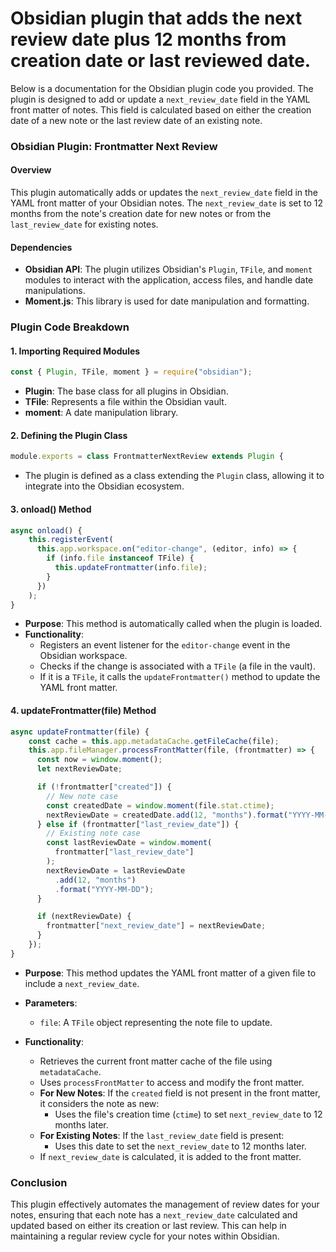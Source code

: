 # Obsidian plugin that adds the next review date plus 12 months from creation date or last reviewed date.

Below is a documentation for the Obsidian plugin code you provided. The plugin is designed to add or update a `next_review_date` field in the YAML front matter of notes. This field is calculated based on either the creation date of a new note or the last review date of an existing note.

### Obsidian Plugin: Frontmatter Next Review

#### Overview
This plugin automatically adds or updates the `next_review_date` field in the YAML front matter of your Obsidian notes. The `next_review_date` is set to 12 months from the note's creation date for new notes or from the `last_review_date` for existing notes. 

#### Dependencies
- **Obsidian API**: The plugin utilizes Obsidian's `Plugin`, `TFile`, and `moment` modules to interact with the application, access files, and handle date manipulations.
- **Moment.js**: This library is used for date manipulation and formatting.

### Plugin Code Breakdown

#### 1. **Importing Required Modules**
```javascript
const { Plugin, TFile, moment } = require("obsidian");
```
- **Plugin**: The base class for all plugins in Obsidian.
- **TFile**: Represents a file within the Obsidian vault.
- **moment**: A date manipulation library.

#### 2. **Defining the Plugin Class**
```javascript
module.exports = class FrontmatterNextReview extends Plugin {
```
- The plugin is defined as a class extending the `Plugin` class, allowing it to integrate into the Obsidian ecosystem.

#### 3. **onload() Method**
```javascript
async onload() {
	this.registerEvent(
	  this.app.workspace.on("editor-change", (editor, info) => {
		if (info.file instanceof TFile) {
		  this.updateFrontmatter(info.file);
		}
	  })
	);
}
```
- **Purpose**: This method is automatically called when the plugin is loaded.
- **Functionality**:
  - Registers an event listener for the `editor-change` event in the Obsidian workspace.
  - Checks if the change is associated with a `TFile` (a file in the vault).
  - If it is a `TFile`, it calls the `updateFrontmatter()` method to update the YAML front matter.

#### 4. **updateFrontmatter(file) Method**
```javascript
async updateFrontmatter(file) {
	const cache = this.app.metadataCache.getFileCache(file);
	this.app.fileManager.processFrontMatter(file, (frontmatter) => {
	  const now = window.moment();
	  let nextReviewDate;

	  if (!frontmatter["created"]) {
		// New note case
		const createdDate = window.moment(file.stat.ctime);
		nextReviewDate = createdDate.add(12, "months").format("YYYY-MM-DD");
	  } else if (frontmatter["last_review_date"]) {
		// Existing note case
		const lastReviewDate = window.moment(
		  frontmatter["last_review_date"]
		);
		nextReviewDate = lastReviewDate
		  .add(12, "months")
		  .format("YYYY-MM-DD");
	  }

	  if (nextReviewDate) {
		frontmatter["next_review_date"] = nextReviewDate;
	  }
	});
}
```

- **Purpose**: This method updates the YAML front matter of a given file to include a `next_review_date`.
- **Parameters**: 
  - `file`: A `TFile` object representing the note file to update.
  
- **Functionality**:
  - Retrieves the current front matter cache of the file using `metadataCache`.
  - Uses `processFrontMatter` to access and modify the front matter.
  - **For New Notes**: If the `created` field is not present in the front matter, it considers the note as new:
	- Uses the file's creation time (`ctime`) to set `next_review_date` to 12 months later.
  - **For Existing Notes**: If the `last_review_date` field is present:
	- Uses this date to set the `next_review_date` to 12 months later.
  - If `next_review_date` is calculated, it is added to the front matter.

### Conclusion

This plugin effectively automates the management of review dates for your notes, ensuring that each note has a `next_review_date` calculated and updated based on either its creation or last review. This can help in maintaining a regular review cycle for your notes within Obsidian.